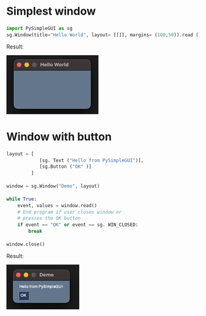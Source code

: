 # Simplest window

```python
import PySimpleGUI as sg
sg.Window(title="Hello World", layout= [[]], margins= (100,50)).read ()
```
Result:

![](/Images/T1.png)



# Window with button

```python
layout = [
            [sg. Text ("Hello from PySimpleGUI")],
            [sg.Button ("OK" )]
         ]

window = sg.Window("Demo", layout)

while True:
    event, values = window.read()
    # End program if user closes window or
    # presses the OK button
    if event == "OK" or event == sg. WIN_CLOSED:
        break

window.close()
```

Result:

![](/Images/T2.png)
